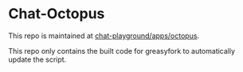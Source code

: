 # Chat-Octopus

This repo is maintained at [chat-playground/apps/octopus](https://github.com/mefengl/chat-playground).

This repo only contains the built code for greasyfork to automatically update the script.
